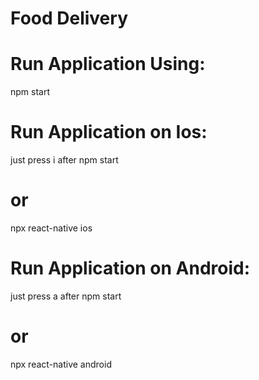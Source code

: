 # Food Delivery
# Run Application Using:
npm start

# Run Application on Ios:
just press i after npm start
# or
npx react-native ios

# Run Application on Android:
just press a after npm start
# or
npx react-native android
